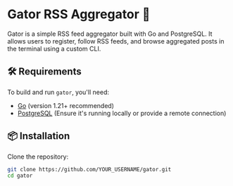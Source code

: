 # Gator RSS Aggregator 🐊

Gator is a simple RSS feed aggregator built with Go and PostgreSQL. It allows users to register, follow RSS feeds, and browse aggregated posts in the terminal using a custom CLI.

## 🛠 Requirements

To build and run `gator`, you'll need:

- [Go](https://golang.org/doc/install) (version 1.21+ recommended)
- [PostgreSQL](https://www.postgresql.org/download/) (Ensure it's running locally or provide a remote connection)

## 📦 Installation

Clone the repository:

```bash
git clone https://github.com/YOUR_USERNAME/gator.git
cd gator
